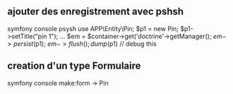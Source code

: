 ## ajouter des enregistrement avec pshsh
symfony console psysh 
use APP\Entity\Pin;
$p1 = new Pin;
$p1->setTitle("pin 1");
...
$em = $container->get('doctrine'->getManager();
$em->persist($p1);
$em->flush();
dump($p1) // debug this

## creation d'un type Formulaire
symfony console make:form 
-> Pin 

